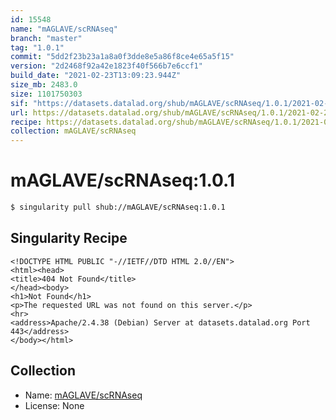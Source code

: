 ```yaml
---
id: 15548
name: "mAGLAVE/scRNAseq"
branch: "master"
tag: "1.0.1"
commit: "5dd2f23b23a1a8a0f3dde8e5a86f8ce4e65a5f15"
version: "2d2468f92a42e1823f40f566b7e6ccf1"
build_date: "2021-02-23T13:09:23.944Z"
size_mb: 2483.0
size: 1101750303
sif: "https://datasets.datalad.org/shub/mAGLAVE/scRNAseq/1.0.1/2021-02-23-5dd2f23b-2d2468f9/2d2468f92a42e1823f40f566b7e6ccf1.sif"
url: https://datasets.datalad.org/shub/mAGLAVE/scRNAseq/1.0.1/2021-02-23-5dd2f23b-2d2468f9/
recipe: https://datasets.datalad.org/shub/mAGLAVE/scRNAseq/1.0.1/2021-02-23-5dd2f23b-2d2468f9/Singularity
collection: mAGLAVE/scRNAseq
---
```


# mAGLAVE/scRNAseq:1.0.1

```bash
$ singularity pull shub://mAGLAVE/scRNAseq:1.0.1
```

## Singularity Recipe

```singularity
<!DOCTYPE HTML PUBLIC "-//IETF//DTD HTML 2.0//EN">
<html><head>
<title>404 Not Found</title>
</head><body>
<h1>Not Found</h1>
<p>The requested URL was not found on this server.</p>
<hr>
<address>Apache/2.4.38 (Debian) Server at datasets.datalad.org Port 443</address>
</body></html>
```

## Collection

 - Name: [mAGLAVE/scRNAseq](https://github.com/mAGLAVE/scRNAseq)
 - License: None

